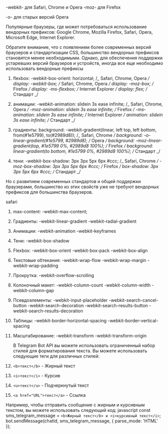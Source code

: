 -webkit- для Safari, Chrome и Opera
-moz- для Firefox

<!-- -ms- для Internet Explorer -->

-o- для старых версий Opera

Популярные браузеры, где может потребоваться использование вендорных префиксов: Google Chrome, Mozilla Firefox, Safari, Opera, Microsoft Edge, Internet Explorer.

Обратите внимание, что с появлением более современных версий браузеров и стандартизации CSS, большинство вендорных префиксов становятся менее необходимыми. Однако, для обеспечения поддержки устаревших версий браузеров и устройств, иногда все еще необходимо использовать вендорные префиксы

1. flexbox:
   -webkit-box-orient: horizontal; /_ Safari, Chrome, Opera _/
   display: -webkit-box; /_ Safari, Chrome, Opera _/
   display: -moz-box; /_ Firefox _/
   display: -ms-flexbox; /_ Internet Explorer _/
   display: flex; /_ Стандарт _/

2. анимации:
   -webkit-animation: slidein 3s ease infinite; /_ Safari, Chrome, Opera _/
   -moz-animation: slidein 3s ease infinite; /_ Firefox _/
   -ms-animation: slidein 3s ease infinite; /_ Internet Explorer _/
   animation: slidein 3s ease infinite; /_ Стандарт _/

3. градиенты:
   background: -webkit-gradient(linear, left top, left bottom, from(#1e5799), to(#2989d8)); /_ Safari, Chrome _/
   background: -o-linear-gradient(#1e5799, #2989d8); /_ Opera _/
   background: -moz-linear-gradient(top, #1e5799 0%, #2989d8 100%); /_ Firefox _/
   background: linear-gradient(to bottom, #1e5799 0%, #2989d8 100%); /_ Стандарт _/

4. тени:
   -webkit-box-shadow: 3px 3px 5px 6px #ccc; /_ Safari, Chrome _/
   -moz-box-shadow: 3px 3px 5px 6px #ccc; /_ Firefox _/
   box-shadow: 3px 3px 5px 6px #ccc; /_ Стандарт _/

Но с развитием современных стандартов и общей поддержки браузерами, большинство из этих свойств уже не требуют вендорных префиксов для большинства браузеров.

safari

1. max-content:
   -webkit-max-content;
1. Градиенты:
   -webkit-linear-gradient
   -webkit-radial-gradient

1. Анимации:
   -webkit-animation
   -webkit-keyframes

1. Тени:
   -webkit-box-shadow

1. Flexbox:
   -webkit-box-orient
   -webkit-box-pack
   -webkit-box-align

1. Текстовые обтекания:
   -webkit-wrap-flow
   -webkit-wrap-margin
   -webkit-wrap-padding

1. Прокрутка:
   -webkit-overflow-scrolling

1. Колоночный макет:
   -webkit-column-count
   -webkit-column-width
   -webkit-column-gap

1. Псевдоэлементы:
   -webkit-input-placeholder
   -webkit-search-cancel-button
   -webkit-search-decoration
   -webkit-search-results-button
   -webkit-search-results-decoration

1. Таблицы:
   -webkit-border-horizontal-spacing
   -webkit-border-vertical-spacing

1. Масштабирование:
   -webkit-transform
   -webkit-transform-origin




    В Telegram Bot API вы можете использовать ограниченный набор стилей для форматирования текста. Вы можете использовать следующие теги для различных стилей:

1. `<b>текст</b>` - Жирный текст
2. `<i>текст</i>` - Курсив
3. `<u>текст</u>` - Подчеркнутый текст
4. `<a href="URL">текст</a>` - Ссылка

Например, чтобы отправить сообщение с жирным и курсивным текстом, вы можете использовать следующий код:
javascript
const sms_telegram_message = `<b>Жирный текст</b> и <i>курсивный текст</i>`;
bot.sendMessage(chatId, sms_telegram_message, { parse_mode: 'HTML' });
